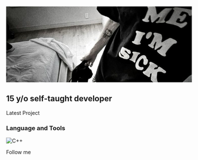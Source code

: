 [![Header](https://github.com/BeanyDio/beanydio/blob/main/header.jpg)](https://t.me/SupernalRB)

## 15 y/o self-taught developer

Latest Project

### Language and Tools
![C++](https://img.shields.io/badge/-C++-004481?style=for-the-badge&logo=c++)

Follow me
